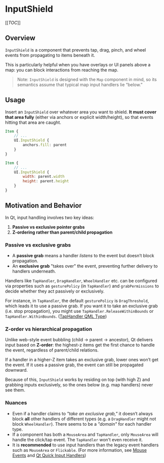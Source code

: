 
# InputShield

[[_TOC_]]

## Overview

`InputShield` is a component that prevents tap, drag, pinch, and wheel events from propagating to items beneath it.

This is particularly helpful when you have overlays or UI panels above a map: you can block interactions from reaching the map.

> Note: `InputShield` is designed with the `Map` component in mind, so its semantics assume that typical map input handlers lie “below.”

## Usage

Insert an `InputShield` over whatever area you want to shield. **It must cover that area fully** (either via anchors or explicit width/height), so that events hitting that area are caught.

```qml
Item {
    // ...
    UI.InputShield {
        anchors.fill: parent
    }
}

Item {
    // ...
    UI.InputShield {
        width: parent.width
        height: parent.height
    }
}
```

## Motivation and Behavior

In Qt, input handling involves two key ideas:

1. **Passive vs exclusive pointer grabs**
2. **Z-ordering rather than parent/child propagation**

### Passive vs exclusive grabs

- A **passive grab** means a handler *listens* to the event but doesn’t block propagation.
- An **exclusive grab** "takes over" the event, preventing further delivery to handlers underneath.

Handlers like `TapHandler`, `DragHandler`, `WheelHandler` etc. can be configured via properties such as `gesturePolicy` (in `TapHandler`) and `grabPermissions` to decide whether they act passively or exclusively.

For instance, in `TapHandler`, the default `gesturePolicy` is `DragThreshold`, which leads it to use a passive grab. If you want it to take an exclusive grab (i.e. stop propagation), you might use `TapHandler.ReleaseWithinBounds` or `TapHandler.WithinBounds`. ([TapHandler QML Type](https://doc.qt.io/qt-6/qml-qtquick-taphandler.html#gesturePolicy-prop))

### Z-order vs hierarchical propagation

Unlike web-style event bubbling (child -> parent -> ancestor), Qt delivers input based on **Z-order**: the highest-z items get the first chance to handle the event, regardless of parent/child relations.

If a handler in a higher-Z item takes an exclusive grab, lower ones won’t get the event. If it uses a passive grab, the event can still be propagated downward.

Because of this, `InputShield` works by residing on top (with high Z) and grabbing inputs exclusively, so the ones below (e.g. map handlers) never see them.

### Nuances

- Even if a handler claims to _"take an exclusive grab,"_ it doesn’t always block **all** other handlers of different types (e.g. a `DragHandler` might not block `WheelHandler`). There seems to be a _"domain"_ for each handler type.
- If a component has both a `MouseArea` and `TapHandler`, only `MouseArea` will handle the click/tap event. The `TapHandler` won't even receive it.
- It is **recommended** to use input handlers than the legacy event handlers such as `MouseArea` or `Flickable`. (For more information, see [Mouse Events](https://doc.qt.io/qt-6/qtquick-input-mouseevents.html) and [Qt Quick Input Handlers](https://doc.qt.io/qt-6/qtquickhandlers-index.html))